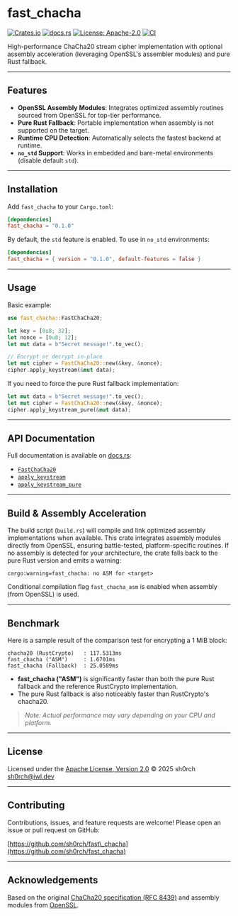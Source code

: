 # fast\_chacha

[![Crates.io](https://img.shields.io/crates/v/fast_chacha.svg)](https://crates.io/crates/fast_chacha)  [![docs.rs](https://docs.rs/fast_chacha/badge.svg)](https://docs.rs/fast_chacha)  [![License: Apache-2.0](https://img.shields.io/crates/l/fast_chacha.svg)](LICENSE)  [![CI](https://github.com/sh0rch/fast_chacha/actions/workflows/ci.yml/badge.svg)](https://github.com/sh0rch/fast_chacha/actions)

High-performance ChaCha20 stream cipher implementation with optional assembly acceleration (leveraging OpenSSL's assembler modules) and pure Rust fallback.

---

## Features

* **OpenSSL Assembly Modules**: Integrates optimized assembly routines sourced from OpenSSL for top-tier performance.
* **Pure Rust Fallback**: Portable implementation when assembly is not supported on the target.
* **Runtime CPU Detection**: Automatically selects the fastest backend at runtime.
* **`no_std` Support**: Works in embedded and bare-metal environments (disable default `std`).

---

## Installation

Add `fast_chacha` to your `Cargo.toml`:

```toml
[dependencies]
fast_chacha = "0.1.0"
```

By default, the `std` feature is enabled. To use in `no_std` environments:

```toml
[dependencies]
fast_chacha = { version = "0.1.0", default-features = false }
```

---

## Usage

Basic example:

```rust
use fast_chacha::FastChaCha20;

let key = [0u8; 32];
let nonce = [0u8; 12];
let mut data = b"Secret message!".to_vec();

// Encrypt or decrypt in-place
let mut cipher = FastChaCha20::new(&key, &nonce);
cipher.apply_keystream(&mut data);
```

If you need to force the pure Rust fallback implementation:

```rust
let mut data = b"Secret message!".to_vec();
let mut cipher = FastChaCha20::new(&key, &nonce);
cipher.apply_keystream_pure(&mut data);
```

---

## API Documentation

Full documentation is available on [docs.rs](https://docs.rs/fast_chacha):

* [`FastChaCha20`](https://docs.rs/fast_chacha/latest/fast_chacha/struct.FastChaCha20.html)
* [`apply_keystream`](https://docs.rs/fast_chacha/latest/fast_chacha/struct.FastChaCha20.html#method.apply_keystream)
* [`apply_keystream_pure`](https://docs.rs/fast_chacha/latest/fast_chacha/struct.FastChaCha20.html#method.apply_keystream_pure)

---

## Build & Assembly Acceleration

The build script (`build.rs`) will compile and link optimized assembly implementations when available. This crate integrates assembly modules directly from OpenSSL, ensuring battle-tested, platform-specific routines. If no assembly is detected for your architecture, the crate falls back to the pure Rust version and emits a warning:

```
cargo:warning=fast_chacha: no ASM for <target>
```

Conditional compilation flag `fast_chacha_asm` is enabled when assembly (from OpenSSL) is used.

---

## Benchmark

Here is a sample result of the comparison test for encrypting a 1 MiB block:

```text
chacha20 (RustCrypto)   : 117.5313ms
fast_chacha ("ASM")     : 1.6701ms
fast_chacha (Fallback)  : 25.0589ms
```

- **fast_chacha ("ASM")** is significantly faster than both the pure Rust fallback and the reference RustCrypto implementation.
- The pure Rust fallback is also noticeably faster than RustCrypto's chacha20.

> _Note: Actual performance may vary depending on your CPU and platform._

---

## License

Licensed under the [Apache License, Version 2.0](LICENSE) © 2025 sh0rch [sh0rch@iwl.dev](mailto:sh0rch@iwl.dev)

---

## Contributing

Contributions, issues, and feature requests are welcome! Please open an issue or pull request on GitHub:

[https://github.com/sh0rch/fast\_chacha](https://github.com/sh0rch/fast_chacha)

---

## Acknowledgements

Based on the original [ChaCha20 specification (RFC 8439)](https://tools.ietf.org/html/rfc8439) and assembly modules from [OpenSSL](https://www.openssl.org/).
